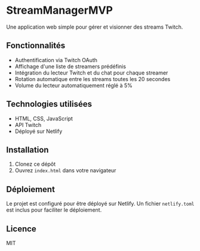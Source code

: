 # StreamManagerMVP

Une application web simple pour gérer et visionner des streams Twitch.

## Fonctionnalités

- Authentification via Twitch OAuth
- Affichage d'une liste de streamers prédéfinis
- Intégration du lecteur Twitch et du chat pour chaque streamer
- Rotation automatique entre les streams toutes les 20 secondes
- Volume du lecteur automatiquement réglé à 5%

## Technologies utilisées

- HTML, CSS, JavaScript
- API Twitch
- Déployé sur Netlify

## Installation

1. Clonez ce dépôt
2. Ouvrez `index.html` dans votre navigateur

## Déploiement

Le projet est configuré pour être déployé sur Netlify. Un fichier `netlify.toml` est inclus pour faciliter le déploiement.

## Licence

MIT
